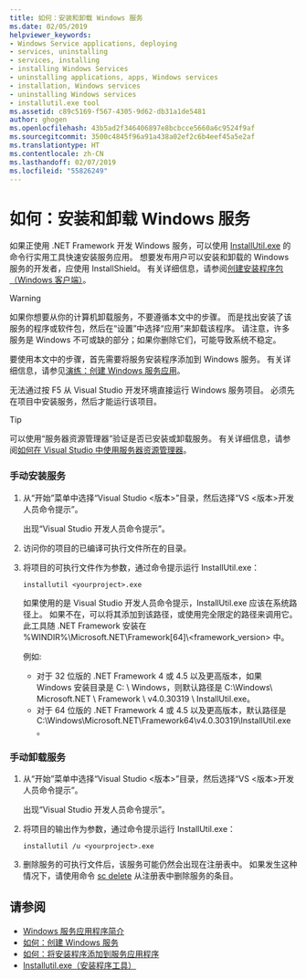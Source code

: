 ```yaml
---
title: 如何：安装和卸载 Windows 服务
ms.date: 02/05/2019
helpviewer_keywords:
- Windows Service applications, deploying
- services, uninstalling
- services, installing
- installing Windows Services
- uninstalling applications, apps, Windows services
- installation, Windows services
- uninstalling Windows services
- installutil.exe tool
ms.assetid: c89c5169-f567-4305-9d62-db31a1de5481
author: ghogen
ms.openlocfilehash: 43b5ad2f346406897e8bcbcce5660a6c9524f9af
ms.sourcegitcommit: 3500c4845f96a91a438a02ef2c6b4eef45a5e2af
ms.translationtype: HT
ms.contentlocale: zh-CN
ms.lasthandoff: 02/07/2019
ms.locfileid: "55826249"
---
```

# <a name="how-to-install-and-uninstall-windows-services"></a>如何：安装和卸载 Windows 服务
如果正使用 .NET Framework 开发 Windows 服务，可以使用 [InstallUtil.exe](../tools/installutil-exe-installer-tool.md) 的命令行实用工具快速安装服务应用。 想要发布用户可以安装和卸载的 Windows 服务的开发者，应使用 InstallShield。 有关详细信息，请参阅[创建安装程序包（Windows 客户端）](https://docs.microsoft.com/visualstudio/deployment/deploying-applications-services-and-components#create-an-installer-package-windows-client)。
  
> [!WARNING]
>  如果你想要从你的计算机卸载服务，不要遵循本文中的步骤。 而是找出安装了该服务的程序或软件包，然后在“设置”中选择“应用”来卸载该程序。 请注意，许多服务是 Windows 不可或缺的部分；如果你删除它们，可能导致系统不稳定。  
  
 要使用本文中的步骤，首先需要将服务安装程序添加到 Windows 服务。 有关详细信息，请参见[演练：创建 Windows 服务应用](../windows-services/walkthrough-creating-a-windows-service-application-in-the-component-designer.md)。  
  
 无法通过按 F5 从 Visual Studio 开发环境直接运行 Windows 服务项目。 必须先在项目中安装服务，然后才能运行该项目。  
  
> [!TIP]
>  可以使用“服务器资源管理器”验证是否已安装或卸载服务。 有关详细信息，请参阅[如何在 Visual Studio 中使用服务器资源管理器](https://support.microsoft.com/help/316649/how-to-use-the-server-explorer-in-visual-studio-net-and-visual-studio)。
  
### <a name="install-your-service-manually"></a>手动安装服务  
  
1.  从“开始”菜单中选择“Visual Studio \<版本>”目录，然后选择“VS \<版本>开发人员命令提示”。
  
     出现“Visual Studio 开发人员命令提示”。 
  
2.  访问你的项目的已编译可执行文件所在的目录。  
  
3.  将项目的可执行文件作为参数，通过命令提示运行 InstallUtil.exe：  
  
    ```console
    installutil <yourproject>.exe  
    ```  

     如果使用的是 Visual Studio 开发人员命令提示，InstallUtil.exe 应该在系统路径上。 如果不在，可以将其添加到该路径，或使用完全限定的路径来调用它。 此工具随 .NET Framework 安装在 %WINDIR%\Microsoft.NET\Framework[64]\\<framework_version> 中。
     
     例如:
     - 对于 32 位版的 .NET Framework 4 或 4.5 以及更高版本，如果 Windows 安装目录是 C: \ Windows，则默认路径是 C:\Windows\ Microsoft.NET \ Framework \ v4.0.30319 \ InstallUtil.exe。
     - 对于 64 位版的 .NET Framework 4 或 4.5 以及更高版本，默认路径是 C:\Windows\Microsoft.NET\Framework64\v4.0.30319\InstallUtil.exe。
  
### <a name="uninstall-your-service-manually"></a>手动卸载服务  
  
1. 从“开始”菜单中选择“Visual Studio \<版本>”目录，然后选择“VS \<版本>开发人员命令提示”。
  
     出现“Visual Studio 开发人员命令提示”。  
  
2.  将项目的输出作为参数，通过命令提示运行 InstallUtil.exe：  
  
    ```console  
    installutil /u <yourproject>.exe  
    ```  
  
3. 删除服务的可执行文件后，该服务可能仍然会出现在注册表中。 如果发生这种情况下，请使用命令 [sc delete](/windows-server/administration/windows-commands/sc-delete) 从注册表中删除服务的条目。  
  
## <a name="see-also"></a>请参阅
- [Windows 服务应用程序简介](../windows-services/introduction-to-windows-service-applications.md)
- [如何：创建 Windows 服务](../windows-services/how-to-create-windows-services.md)
- [如何：将安装程序添加到服务应用程序](../windows-services/how-to-add-installers-to-your-service-application.md)
- [Installutil.exe（安装程序工具）](../tools/installutil-exe-installer-tool.md)

